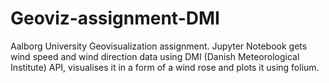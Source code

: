 # Geoviz-assignment-DMI

Aalborg University Geovisualization assignment. 
Jupyter Notebook gets wind speed and wind direction data using DMI (Danish Meteorological Institute) API, visualises it in a form of a wind rose and plots it using folium.



